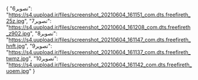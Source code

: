 {
  "تصویر6": "https://s4.uupload.ir/files/screenshot_20210604_161151_com.dts.freefireth_25z.jpg",
  "تصویر7": "https://s4.uupload.ir/files/screenshot_20210604_161208_com.dts.freefireth_z902.jpg",
  "تصویر8": "https://s4.uupload.ir/files/screenshot_20210604_161147_com.dts.freefireth_hnft.jpg",
  "تصویر9": "https://s4.uupload.ir/files/screenshot_20210604_161137_com.dts.freefireth_twmz.jpg",
  "تصویر10": "https://s4.uupload.ir/files/screenshot_20210604_161142_com.dts.freefireth_uoem.jpg"
}
